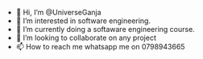 - 👋 Hi, I’m @UniverseGanja
- 👀 I’m interested in software engineering.
-  🌱 I’m currently doing a softaware engineering course.
- 💞️ I’m looking to collaborate on any project
- 📫 How to reach me whatsapp me on 0798943665

<!---
UniverseGanja/UniverseGanja is a ✨ special ✨ repository because its `README.md` (this file) appears on your GitHub profile.
You can click the Preview link to take a look at your changes.
--->

